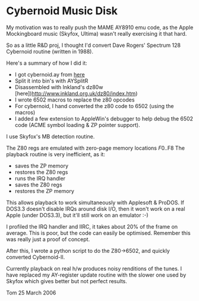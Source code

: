 # Cybernoid Music Disk

My motivation was to really push the MAME AY8910 emu code, as the Apple
Mockingboard music (Skyfox, Ultima) wasn't really exercising it that
hard.

So as a little R&D proj, I thought I'd convert Dave Rogers' Spectrum
128 Cybernoid routine (written in 1988).

Here's a summary of how I did it:
- I got cybernoid.ay from [here](http://www.worldofspectrum.org/projectay/gdmusic.htm)
- Split it into bin's with AYSplitR
- Disassembled with Inkland's dz80w [here])http://www.inkland.org.uk/dz80/index.htm)
- I wrote 6502 macros to replace the z80 opcodes
- For cybernoid, I hand converted the z80 code to 6502 (using the macros)
- I added a few extension to AppleWin's debugger to help debug the 6502 code (ACME symbol loading & ZP pointer support).

I use Skyfox's MB detection routine.

The Z80 regs are emulated with zero-page memory locations $F0..$F8
The playback routine is very inefficient, as it:
- saves the ZP memory
- restores the Z80 regs
- runs the IRQ handler
- saves the Z80 regs
- restores the ZP memory

This allows playback to work simultaneously with Applesoft & ProDOS. If
DOS3.3 doesn't disable IRQs around disk I/O, then it won't work on a
real Apple (under DOS3.3), but it'll still work on an emulator :-)

I profiled the IRQ handler and IIRC, it takes about 20% of the frame on
average. This is poor, but the code can easily be optimised. Remember
this was really just a proof of concept.

After this, I wrote a python script to do the Z80->6502, and quickly
converted Cybernoid-II.

Currently playback on real h/w produces noisy renditions of the tunes. I
have replaced my AY-register update routine with the slower one used by Skyfox
which gives better but not perfect results.

Tom
25 March 2006
